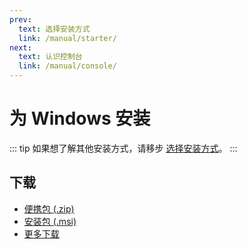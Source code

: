 ```yaml
---
prev:
  text: 选择安装方式
  link: /manual/starter/
next:
  text: 认识控制台
  link: /manual/console/
---
```


# 为 Windows 安装

::: tip
如果想了解其他安装方式，请移步 [选择安装方式](./index.md)。
:::

## 下载

- [便携包 (.zip)](http://ghproxy.com/https://github.com/koishijs/koishi-desktop/releases/download/v0.8.0/koishi-desktop-win-x64-v0.8.0.zip)
- [安装包 (.msi)](http://ghproxy.com/https://github.com/koishijs/koishi-desktop/releases/download/v0.8.0/koishi-desktop-win-x64-v0.8.0.msi)
- [更多下载](https://github.com/koishijs/koishi-desktop/releases)
